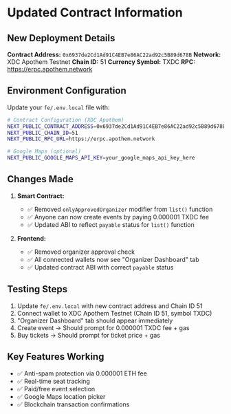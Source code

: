 # Updated Contract Information

## New Deployment Details

**Contract Address:** `0x6937de2Cd1Ad91C4EB7e86AC22ad92c5B89d678B`
**Network:** XDC Apothem Testnet
**Chain ID:** 51
**Currency Symbol:** TXDC
**RPC:** https://erpc.apothem.network

## Environment Configuration

Update your `fe/.env.local` file with:

```bash
# Contract Configuration (XDC Apothem)
NEXT_PUBLIC_CONTRACT_ADDRESS=0x6937de2Cd1Ad91C4EB7e86AC22ad92c5B89d678B
NEXT_PUBLIC_CHAIN_ID=51
NEXT_PUBLIC_RPC_URL=https://erpc.apothem.network

# Google Maps (optional)
NEXT_PUBLIC_GOOGLE_MAPS_API_KEY=your_google_maps_api_key_here
```

## Changes Made

1. **Smart Contract:**
   - ✅ Removed `onlyApprovedOrganizer` modifier from `list()` function
   - ✅ Anyone can now create events by paying 0.000001 TXDC fee
   - ✅ Updated ABI to reflect `payable` status for `list()` function

2. **Frontend:**
   - ✅ Removed organizer approval check
   - ✅ All connected wallets now see "Organizer Dashboard" tab
   - ✅ Updated contract ABI with correct `payable` status

## Testing Steps

1. Update `fe/.env.local` with new contract address and Chain ID 51
2. Connect wallet to XDC Apothem Testnet (Chain ID 51, symbol TXDC)
3. "Organizer Dashboard" tab should appear immediately
4. Create event → Should prompt for 0.000001 TXDC fee + gas
5. Buy tickets → Should prompt for ticket price + gas

## Key Features Working

- ✅ Anti-spam protection via 0.000001 ETH fee
- ✅ Real-time seat tracking
- ✅ Paid/free event selection
- ✅ Google Maps location picker
- ✅ Blockchain transaction confirmations
